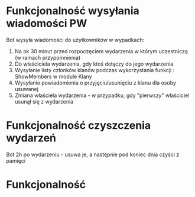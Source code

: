 # Funkcjonalność wysyłania wiadomości PW

Bot wysyła wiadomości do użytkowników w wypadkach:
1. Na ok 30 minut przed rozpoczęciem wydarzenia w którym uczestniczą (w ramach przypomnienia)
2. Do właściciela wydarzenia, gdy ktoś dołączy do jego wydarzenia
3. Wysyłanie listy członków klanów podczas wykorzystania funkcji : ShowMembers w module Klany
4. Wysyłanie powiadomienia o przyjęciu/usunięciu z klanu dla osoby usuwanej
5. Zmiana właściela wydarzenia - w przypadku, gdy "pierwszy" właściciel usunął się z wydarzenia

# Funkcjonalność czyszczenia wydarzeń
Bot 2h po wydarzeniu - usuwa je, a następnie pod koniec dnia czyści z pamięci

# Funkcjonalność 